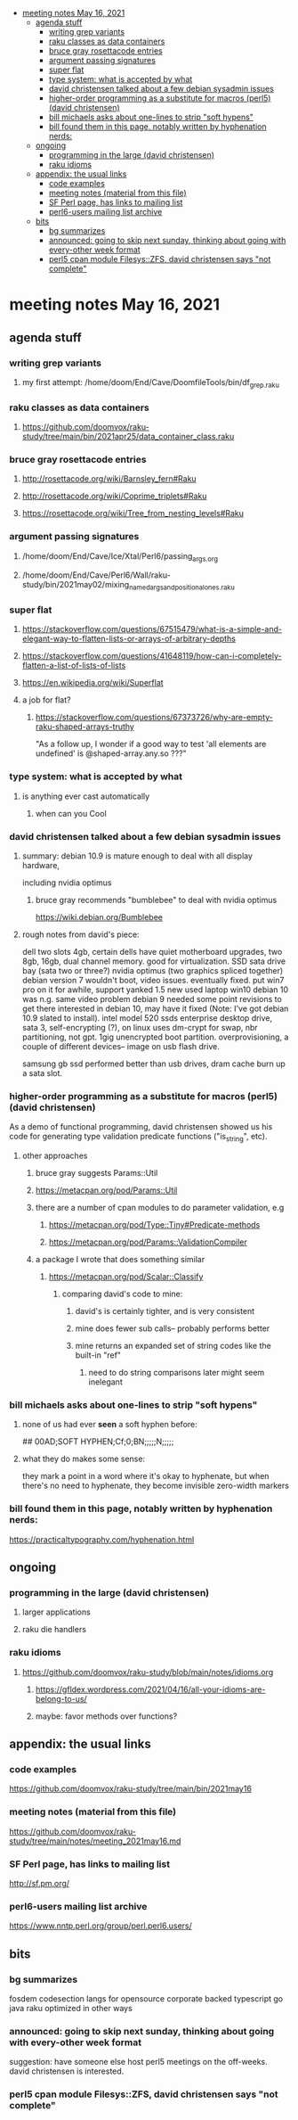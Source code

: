- [meeting notes May 16, 2021](#org185be94)
  - [agenda stuff](#org94e52ed)
    - [writing grep variants](#org004c946)
    - [raku classes as data containers](#orgdd60d55)
    - [bruce gray rosettacode entries](#org24b3925)
    - [argument passing signatures](#org5148d27)
    - [super flat](#orgedf479b)
    - [type system: what is accepted by what](#org41b6c15)
    - [david christensen talked about a few debian sysadmin issues](#org2fc6d73)
    - [higher-order programming as a substitute for macros (perl5)  (david christensen)](#orgc259ccd)
    - [bill michaels asks about one-lines to strip "soft hypens"](#org977f467)
    - [bill found them in this page, notably written by hyphenation nerds:](#org2e45382)
  - [ongoing](#orgc0dac94)
    - [programming in the large (david christensen)](#orgad381f3)
    - [raku idioms](#org75ae305)
  - [appendix: the usual links](#orgcb2124d)
    - [code examples](#orgd9c7c62)
    - [meeting notes (material from this file)](#org69dc28c)
    - [SF Perl page, has links to mailing list](#org05f5134)
    - [perl6-users mailing list archive](#orgc199091)
  - [bits](#org1e0abc1)
    - [bg summarizes](#orge7439c8)
    - [announced: going to skip next sunday, thinking about going with every-other week format](#org8691d5f)
    - [perl5 cpan module  Filesys::ZFS, david christensen says "not complete"](#org162c7e7)


<a id="org185be94"></a>

# meeting notes May 16, 2021


<a id="org94e52ed"></a>

## agenda stuff


<a id="org004c946"></a>

### writing grep variants

1.  my first attempt: /home/doom/End/Cave/DoomfileTools/bin/df<sub>grep.raku</sub>


<a id="orgdd60d55"></a>

### raku classes as data containers

1.  <https://github.com/doomvox/raku-study/tree/main/bin/2021apr25/data_container_class.raku>


<a id="org24b3925"></a>

### bruce gray rosettacode entries

1.  <http://rosettacode.org/wiki/Barnsley_fern#Raku>

2.  <http://rosettacode.org/wiki/Coprime_triplets#Raku>

3.  <https://rosettacode.org/wiki/Tree_from_nesting_levels#Raku>


<a id="org5148d27"></a>

### argument passing signatures

1.  /home/doom/End/Cave/Ice/Xtal/Perl6/passing<sub>args.org</sub>

2.  /home/doom/End/Cave/Perl6/Wall/raku-study/bin/2021may02/mixing<sub>named</sub><sub>args</sub><sub>and</sub><sub>positional</sub><sub>ones.raku</sub>


<a id="orgedf479b"></a>

### super flat

1.  <https://stackoverflow.com/questions/67515479/what-is-a-simple-and-elegant-way-to-flatten-lists-or-arrays-of-arbitrary-depths>

2.  <https://stackoverflow.com/questions/41648119/how-can-i-completely-flatten-a-list-of-lists-of-lists>

3.  <https://en.wikipedia.org/wiki/Superflat>

4.  a job for flat?

    1.  <https://stackoverflow.com/questions/67373726/why-are-empty-raku-shaped-arrays-truthy>
    
        "As a follow up, I wonder if a good way to test 'all elements are undefined' is @shaped-array.any.so ???"


<a id="org41b6c15"></a>

### type system: what is accepted by what

1.  is anything ever cast automatically

    1.  when can you Cool


<a id="org2fc6d73"></a>

### david christensen talked about a few debian sysadmin issues

1.  summary: debian 10.9 is mature enough to deal with all display hardware,

    including nvidia optimus
    
    1.  bruce gray recommends "bumblebee" to deal with nvidia optimus
    
        <https://wiki.debian.org/Bumblebee>

2.  rough notes from david's piece:

    dell two slots 4gb, certain dells have quiet motherboard upgrades, two 8gb, 16gb, dual channel memory. good for virtualization. SSD sata drive bay (sata two or three?) nvidia optimus (two graphics spliced together) debian version 7 wouldn't boot, video issues. eventually fixed. put win7 pro on it for awhile, support yanked 1.5 new used laptop win10 debian 10 was n.g. same video problem debian 9 needed some point revisions to get there interested in debian 10, may have it fixed (Note: I've got debian 10.9 slated to install). intel model 520 ssds enterprise desktop drive, sata 3, self-encrypting (?), on linux uses dm-crypt for swap, nbr partitioning, not gpt. 1gig unencrypted boot partition. overprovisioning, a couple of different devices&#x2013; image on usb flash drive.
    
    samsung gb ssd performed better than usb drives, dram cache burn up a sata slot.


<a id="orgc259ccd"></a>

### higher-order programming as a substitute for macros (perl5)  (david christensen)

As a demo of functional programming, david christensen showed us his code for generating type validation predicate functions ("is<sub>string</sub>", etc).

1.  other approaches

    1.  bruce gray suggests Params::Util
    
    2.  <https://metacpan.org/pod/Params::Util>
    
    3.  there are a number of cpan modules to do parameter validation, e.g
    
        1.  <https://metacpan.org/pod/Type::Tiny#Predicate-methods>
        
        2.  <https://metacpan.org/pod/Params::ValidationCompiler>
    
    4.  a package I wrote that does something similar
    
        1.  <https://metacpan.org/pod/Scalar::Classify>
        
            1.  comparing david's code to mine:
            
                1.  david's is certainly tighter, and is very consistent
                
                2.  mine does fewer sub calls&#x2013; probably performs better
                
                3.  mine returns an expanded set of string codes like the built-in "ref"
                
                    1.  need to do string comparisons later might seem inelegant


<a id="org977f467"></a>

### bill michaels asks about one-lines to strip "soft hypens"

1.  none of us had ever **seen** a soft hyphen before:

    \## 00AD;SOFT HYPHEN;Cf;0;BN;;;;;N;;;;;

2.  what they do makes some sense:

    they mark a point in a word where it's okay to hyphenate, but when there's no need to hyphenate, they become invisible zero-width markers


<a id="org2e45382"></a>

### bill found them in this page, notably written by hyphenation nerds:

<https://practicaltypography.com/hyphenation.html>


<a id="orgc0dac94"></a>

## ongoing


<a id="orgad381f3"></a>

### programming in the large (david christensen)

1.  larger applications

2.  raku die handlers


<a id="org75ae305"></a>

### raku idioms

1.  <https://github.com/doomvox/raku-study/blob/main/notes/idioms.org>

    1.  <https://gfldex.wordpress.com/2021/04/16/all-your-idioms-are-belong-to-us/>
    
    2.  maybe: favor methods over functions?


<a id="orgcb2124d"></a>

## appendix: the usual links


<a id="orgd9c7c62"></a>

### code examples

<https://github.com/doomvox/raku-study/tree/main/bin/2021may16>


<a id="org69dc28c"></a>

### meeting notes (material from this file)

<https://github.com/doomvox/raku-study/tree/main/notes/meeting_2021may16.md>


<a id="org05f5134"></a>

### SF Perl page, has links to mailing list

<http://sf.pm.org/>


<a id="orgc199091"></a>

### perl6-users mailing list archive

<https://www.nntp.perl.org/group/perl.perl6.users/>


<a id="org1e0abc1"></a>

## bits


<a id="orge7439c8"></a>

### bg summarizes

fosdem codesection langs for opensource corporate backed typescript go java raku optimized in other ways


<a id="org8691d5f"></a>

### announced: going to skip next sunday, thinking about going with every-other week format

suggestion: have someone else host perl5 meetings on the off-weeks. david christensen is interested.


<a id="org162c7e7"></a>

### perl5 cpan module  Filesys::ZFS, david christensen says "not complete"
